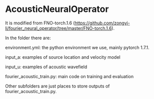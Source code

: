 # AcousticNeuralOperator

It is modified from FNO-torch.1.6 (https://github.com/zongyi-li/fourier_neural_operator/tree/master/FNO-torch.1.6). 

In the folder there are:

environment.yml: the python environment we use, mainly pytorch 1.7.1.

input_a: examples of source location and velocity model

input_u: examples of acoustic wavefield

fourier_acoustic_train.py: main code on training and evaluation

Other subfolders are just places to store outputs of fourier_acoustic_train.py.
